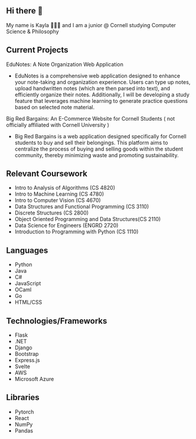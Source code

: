## Hi there 👋
My name is Kayla 👩🏻‍💻 and I am a junior @ Cornell studying Computer Science & Philosophy</span>

## Current Projects
EduNotes: A Note Organization Web Application <br>
- EduNotes is a comprehensive web application designed to enhance your note-taking and organization experience. Users can type up notes, upload handwritten notes (which are then parsed into text), and efficiently organize their notes. Additionally, I will be developing a study feature that leverages machine learning to generate practice questions based on selected note material. <br>

Big Red Bargains: An E-Commerce Website for Cornell Students (  not officially affiliated with Cornell University ) <br>
- Big Red Bargains is a web application designed specifically for Cornell students to buy and sell their belongings. This platform aims to centralize the process of buying and selling goods within the student community, thereby minimizing waste and promoting sustainability. <br>
## Relevant Coursework
- Intro to Analysis of Algorithms (CS 4820)
- Intro to Machine Learning (CS 4780)
- Intro to Computer Vision (CS 4670)
- Data Structures and Functional Programming (CS 3110)
- Discrete Structures (CS 2800)
- Object Oriented Programming and Data Structures(CS 2110)
- Data Science for Engineers (ENGRD 2720)
- Introduction to Programming with Python (CS 1110)

## Languages
- Python
- Java
- C#
- JavaScript
- OCaml
- Go
- HTML/CSS

## Technologies/Frameworks
- Flask
- .NET
- Django
- Bootstrap
- Express.js
- Svelte
- AWS
- Microsoft Azure

## Libraries
- Pytorch
- React
- NumPy
- Pandas

<!--
**KaylaNg1/KaylaNg1** is a ✨ _special_ ✨ repository because its `README.md` (this file) appears on your GitHub profile.

Here are some ideas to get you started:

- 🔭 I’m currently working on ...
- 🌱 I’m currently learning ...
- 👯 I’m looking to collaborate on ...
- 🤔 I’m looking for help with ...
- 💬 Ask me about ...
- 📫 How to reach me: ...
- 😄 Pronouns: ...
- ⚡ Fun fact: ...
-->
